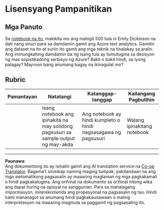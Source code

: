 <!--
CO_OP_TRANSLATOR_METADATA:
{
  "original_hash": "9d2a734deb904caff310d1a999c6bd7a",
  "translation_date": "2025-08-29T14:35:18+00:00",
  "source_file": "6-NLP/3-Translation-Sentiment/assignment.md",
  "language_code": "tl"
}
-->
# Lisensyang Pampanitikan

## Mga Panuto

Sa [notebook na ito](https://www.kaggle.com/jenlooper/emily-dickinson-word-frequency), makikita mo ang mahigit 500 tula ni Emily Dickinson na dati nang sinuri para sa damdamin gamit ang Azure text analytics. Gamitin ang dataset na ito at suriin ito gamit ang mga teknik na tinalakay sa aralin. Ang iminungkahing damdamin ba ng isang tula ay tumutugma sa desisyon ng mas sopistikadong serbisyo ng Azure? Bakit o bakit hindi, sa iyong palagay? Mayroon bang anumang bagay na ikinagulat mo?

## Rubric

| Pamantayan | Natatangi                                                                  | Katanggap-tanggap                                       | Kailangang Pagbutihin    |
| ---------- | -------------------------------------------------------------------------- | ------------------------------------------------------- | ------------------------ |
|            | Isang notebook ang ipinakita na may solidong pagsusuri sa sample output ng may-akda | Ang notebook ay hindi kumpleto o hindi nagsasagawa ng pagsusuri | Walang ipinakitang notebook |

---

**Paunawa**:  
Ang dokumentong ito ay isinalin gamit ang AI translation service na [Co-op Translator](https://github.com/Azure/co-op-translator). Bagama't sinisikap naming maging tumpak, pakitandaan na ang mga awtomatikong pagsasalin ay maaaring maglaman ng mga pagkakamali o hindi pagkakatugma. Ang orihinal na dokumento sa orihinal nitong wika ang dapat ituring na opisyal na sanggunian. Para sa mahalagang impormasyon, inirerekomenda ang propesyonal na pagsasalin ng tao. Hindi kami mananagot sa anumang hindi pagkakaunawaan o maling interpretasyon na maaaring magmula sa paggamit ng pagsasaling ito.
